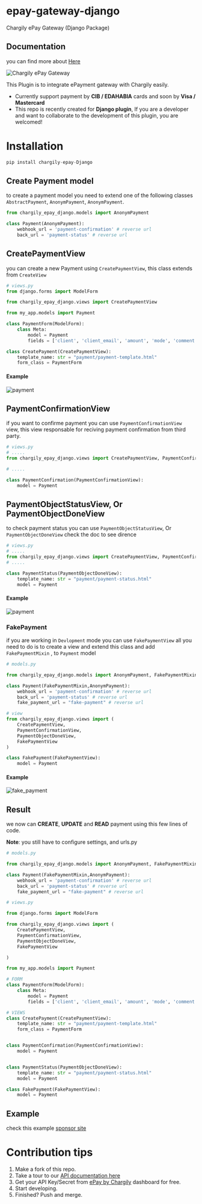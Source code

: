 # epay-gateway-django
Chargily ePay Gateway (Django Package)

## Documentation
you can find more about [Here](https://dev.codingdz.com/chargily-epay-django/models/)


![Chargily ePay Gateway](https://raw.githubusercontent.com/Chargily/epay-gateway-php/main/assets/banner-1544x500.png "Chargily ePay Gateway")

This Plugin is to integrate ePayment gateway with Chargily easily.
- Currently support payment by **CIB / EDAHABIA** cards and soon by **Visa / Mastercard** 
- This repo is recently created for **Django plugin**, If you are a developer and want to collaborate to the development of this plugin, you are welcomed!

# Installation
```py
pip install chargily-epay-Django
```

## Create Payment model 
to create a payment model you need to extend one of the following classes `AbstractPayment`, `AnonymPayment`, `AnonymPayment`.

```py 
from chargily_epay_django.models import AnonymPayment

class Payment(AnonymPayment):
    webhook_url = 'payment-confirmation' # reverse url
    back_url = 'payment-status' # reverse url
```

## CreatePaymentView
you can create a new Payment using `CreatePaymentView`, this class extends from `CreateView` 

```py
# views.py
from django.forms import ModelForm

from chargily_epay_django.views import CreatePaymentView

from my_app.models import Payment

class PaymentForm(ModelForm):
    class Meta:
        model = Payment
        fields = ['client', 'client_email', 'amount', 'mode', 'comment']

class CreatePayment(CreatePaymentView):
    template_name: str = "payment/payment-template.html"
    form_class = PaymentForm
```

#### Example
![payment](images/create_payment.png)

## PaymentConfirmationView
if you want to confirme payment you can use `PaymentConfirmationView` view, this view responsable for reciving payment confirmation from third party.

```py
# views.py
# .....
from chargily_epay_django.views import CreatePaymentView, PaymentConfirmationView

# .....

class PaymentConfirmation(PaymentConfirmationView):
    model = Payment
```
## PaymentObjectStatusView, Or PaymentObjectDoneView
to check payment status you can use `PaymentObjectStatusView`, Or `PaymentObjectDoneView` check the doc to see dirence

```py
# views.py
# .....
from chargily_epay_django.views import CreatePaymentView, PaymentConfirmationView, PaymentObjectDoneView
# .....

class PaymentStatus(PaymentObjectDoneView):
    template_name: str = "payment/payment-status.html"
    model = Payment
```


#### Example
![payment](images/payment_status.png)


### FakePayment
if you are working in `Devlopment` mode you can use `FakePaymentView` all you need to do is to create a view and extend this class and add `FakePaymentMixin`  , to `Payment` model

```py
# models.py

from chargily_epay_django.models import AnonymPayment, FakePaymentMixin

class Payment(FakePaymentMixin,AnonymPayment):
    webhook_url = 'payment-confirmation' # reverse url
    back_url = 'payment-status' # reverse url
    fake_payment_url = "fake-payment" # reverse url
```

```py
# view 
from chargily_epay_django.views import (
    CreatePaymentView,
    PaymentConfirmationView,
    PaymentObjectDoneView,
    FakePaymentView
)

class FakePayment(FakePaymentView):
    model = Payment
```

#### Example 
![fake_payment](images/fake_payment.png)



## Result
we now can **CREATE**, **UPDATE** and **READ** payment using this few lines of code.

**Note**: you still have to configure settings, and urls.py

```py 
# models.py

from chargily_epay_django.models import AnonymPayment, FakePaymentMixin

class Payment(FakePaymentMixin,AnonymPayment):
    webhook_url = 'payment-confirmation' # reverse url
    back_url = 'payment-status' # reverse url
    fake_payment_url = "fake-payment" # reverse url
```

```py
# views.py

from django.forms import ModelForm

from chargily_epay_django.views import (
    CreatePaymentView,
    PaymentConfirmationView,
    PaymentObjectDoneView,
    FakePaymentView

)

from my_app.models import Payment

# FORM
class PaymentForm(ModelForm):
    class Meta:
        model = Payment
        fields = ['client', 'client_email', 'amount', 'mode', 'comment']

# VIEWS
class CreatePayment(CreatePaymentView):
    template_name: str = "payment/payment-template.html"
    form_class = PaymentForm


class PaymentConfirmation(PaymentConfirmationView):
    model = Payment


class PaymentStatus(PaymentObjectDoneView):
    template_name: str = "payment/payment-status.html"
    model = Payment

class FakePayment(FakePaymentView):
    model = Payment
```

## Example 
check this example [sponsor site](https://github.com/tarek-berkane/Sponsor-site)



# Contribution tips
1. Make a fork of this repo.
2. Take a tour to our [API documentation here](https://dev.chargily.com/docs/#/epay_integration_via_api)
3. Get your API Key/Secret from [ePay by Chargily](https://epay.chargily.com.dz) dashboard for free.
4. Start developing.
5. Finished? Push and merge.
